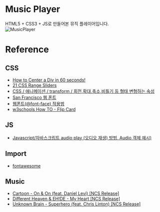 # Music Player
HTML5 + CSS3 + JS로 만들어본 뮤직 플레이어입니다.<br>
![MusicPlayer](https://user-images.githubusercontent.com/74192619/220341589-0ee96b9b-1532-4e03-9f6a-5d2d0a5902c6.gif)



# Reference
## CSS
- [How to Center a Div in 60 seconds!](https://youtube.com/shorts/tOctz4Fio3Q?feature=share)
- [21 CSS Range Sliders](https://freefrontend.com/css-range-sliders/)
- [CSS / 애니메이션 / transform / 회전,확대,축소,비틀기 등 형태 변형하는 속성](https://www.codingfactory.net/12593)
- [San Francisco 웹 폰트](https://foodchain.tistory.com/163)
- [웹폰트(@font-face) 적용법](https://webdir.tistory.com/56)
- [w3schools How TO - Flip Card](https://www.w3schools.com/howto/howto_css_flip_card.asp)

## JS
- [Javascript/자바스크립트 audio play (오디오 재생) 방법, Audio 객체 예시)](https://mjmjmj98.tistory.com/31)

## Import
- [fontawesome](https://fontawesome.com/search?o=r&m=free)

## Music
- [Cartoon - On & On (feat. Daniel Levi) [NCS Release]](https://www.youtube.com/watch?v=K4DyBUG242c)
- [Different Heaven & EH!DE - My Heart [NCS Release]](https://www.youtube.com/watch?v=jK2aIUmmdP4)
- [Unknown Brain - Superhero (feat. Chris Linton) [NCS Release]](https://www.youtube.com/watch?v=LHvYrn3FAgI)